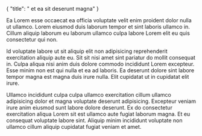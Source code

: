 {
  "title": " et ea sit deserunt magna"
}

Ea Lorem esse occaecat ea officia voluptate velit enim proident dolor nulla ut ullamco. Lorem eiusmod duis laborum tempor et sint laboris ullamco in. Cillum aliquip laborum eu laborum ullamco culpa labore Lorem elit eu quis consectetur qui non.

Id voluptate labore ut sit aliquip elit non adipisicing reprehenderit exercitation aliquip aute eu. Sit sit nisi amet sint pariatur do mollit consequat in. Culpa aliqua nisi anim duis dolore commodo incididunt Lorem excepteur. Esse minim non est qui nulla et ea ad laboris. Ea deserunt dolore sint labore tempor magna est magna duis irure nulla. Elit cupidatat ut in cupidatat elit irure.

Ullamco incididunt culpa culpa ullamco exercitation cillum ullamco adipisicing dolor et magna voluptate deserunt adipisicing. Excepteur veniam irure anim eiusmod sunt labore dolore deserunt. Ex do consectetur exercitation aliqua Lorem sit est ullamco aute fugiat laborum magna. Et eu consequat voluptate labore sint. Aliquip minim incididunt voluptate non ullamco cillum aliquip cupidatat fugiat veniam et amet.